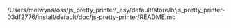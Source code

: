 /Users/melwyns/oss/js_pretty_printer/_esy/default/store/b/js_pretty_printer-03df2776/install/default/doc/js-pretty-printer/README.md